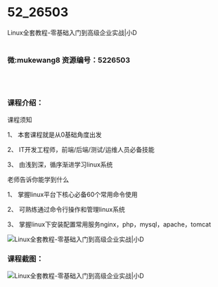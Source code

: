 # 52_26503
Linux全套教程-零基础入门到高级企业实战|小D
<br/></br>
<h3>微:mukewang8 资源编号：5226503</h3>
<br/></br>
<h3>课程介绍：</h3>
<p>课程须知</p>
<p>1、 本套课程就是从0基础角度出发</p>
<p>2、 IT开发工程师，前端/后端/测试/运维人员必备技能</p>
<p>3、 由浅到深，循序渐进学习linux系统</p>
<p>老师告诉你能学到什么</p>
<p>1、 掌握linux平台下核心必备60个常用命令使用</p>
<p>2、 可熟练通过命令行操作和管理linux系统</p>
<p>3、 掌握linux下安装配置常用服务nginx，php，mysql，apache，tomcat</p>
<p><img src="https://www.ko996.com/wp-content/uploads/img/2022/09/1-81-300x186.png" alt="Linux全套教程-零基础入门到高级企业实战|小D"></p>
<div class="info-desc">
<h3>课程截图：</h3>
<p><img src="https://www.ko996.com/wp-content/uploads/img/2022/09/2-93.png" alt="Linux全套教程-零基础入门到高级企业实战|小D"></p>


			
</div>
